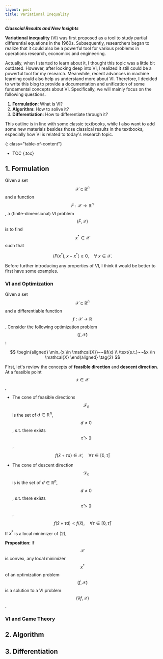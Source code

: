 ```yaml
---
layout: post
title: Variational Inequality
---
```


***Classcial Results and New Insights***


**Variational inequality** (VI) was first proposed as a tool to study partial differential equations in the 1960s. Subsequently, researchers began to realize that it could also be a powerful tool for various problems in operations research, economics and engineering.

Actually, when I started to learn about it, I thought this topic was a little bit outdated. However, after looking deep into VI, I realized it still could be a powerful tool for my research. Meanwhile, recent advances in machine learning could also help us understand more about VI. Therefore, I decided to write this blog to provide a documentation and unification of some fundamental concepts about VI. Specifically, we will mainly focus on the following questions.

1. **Formulation**: What is VI?
2. **Algorithm**: How to solive it?
3. **Differentiation**: How to differentiate through it?

This outline is in line with some classic textbooks, while I also want to add some new materials besides those classical results in the textbooks, especially how VI is related to today's research topic.


{: class="table-of-content"}
* TOC
{:toc}


## 1. Formulation

Given a set $$\mathcal{X} \subseteq \mathbb R^n$$ and a function $$F: \mathcal{X} \to \mathbb R^n$$, a (finite-dimensional) VI problem $$(F, \mathcal{X})$$ is to find $$x^* \in \mathcal{X}$$ such that

$$
    \left< F(x^*),  x - x^*  \right> \geq 0, \quad \forall~x \in \mathcal{X}.
    \tag{1}
$$

Before further introducing any properties of VI, I think it would be better to first have some examples. 

### VI and Optimization

Given a set $$\mathcal{X} \subseteq \mathbb R^n$$ and a differentiable function $$f: \mathcal{X} \to \mathbb R$$. Consider the following optimization problem $$(f, \mathcal{X})$$:

$$
\begin{aligned}
	\min_{x \in \mathcal{X}}~~&f(x) \\
	\text{s.t.}~~&x \in \mathcal{X}
\end{aligned}
\tag{2}
$$

First, let's review the concepts of **feasible direction** and **descent direction**. At a feasible point $$\bar{x} \in \mathcal{X}$$,

* The cone of feasible directions $$\mathcal{F}_{\bar{x}}$$ is the set of $d \in \mathbb R^n$, $$d \neq 0$$, s.t. there exists $$\bar{\tau} > 0$$,

$$f(\bar{x} + \tau d) \in \mathcal{X}, \quad \forall \tau \in [0, \bar{\tau}]$$

* The cone of descent direction $$\mathcal{D}_{\bar{x}}$$ is is the set of $d \in \mathbb R^n$, $$d \neq 0$$, s.t. there exists $$\bar{\tau} > 0$$,

$$f(\bar{x} + \tau d) < f(\bar{x}), \quad \forall \tau \in [0, \bar{\tau}]$$

If $x^*$ is a local minimizer of $(2)$,

**Proposition**: If $$\mathcal{X}$$ is convex, any local minimizer $$x^*$$ of an optimization problem $$(f, \mathcal{X})$$ is a solution to a VI problem $$(\nabla f, \mathcal{X})$$.



### VI and Game Theory


## 2. Algorithm

## 3. Differentiation

